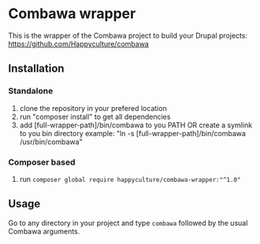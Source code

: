 # Combawa wrapper

This is the wrapper of the Combawa project to build your Drupal projects: https://github.com/Happyculture/combawa

## Installation

### Standalone

1. clone the repository in your prefered location
2. run "composer install" to get all dependencies
3. add [full-wrapper-path]/bin/combawa to you PATH
   OR create a symlink to you bin directory
   example: "ln -s [full-wrapper-path]/bin/combawa /usr/bin/combawa"

### Composer based

1. run `composer global require happyculture/combawa-wrapper:"^1.0"`

## Usage

Go to any directory in your project and type `combawa` followed by the usual Combawa arguments.
